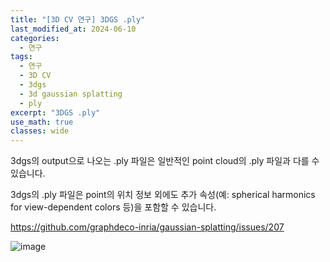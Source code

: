 ```yaml
---
title: "[3D CV 연구] 3DGS .ply"
last_modified_at: 2024-06-10
categories:
  - 연구
tags:
  - 연구
  - 3D CV
  - 3dgs
  - 3d gaussian splatting
  - ply
excerpt: "3DGS .ply"
use_math: true
classes: wide
---
```


3dgs의 output으로 나오는 .ply 파일은 일반적인 point cloud의 .ply 파일과 다를 수 있습니다. 

3dgs의 .ply 파일은 point의 위치 정보 외에도 추가 속성(예: spherical harmonics for view-dependent colors 등)을 포함할 수 있습니다. 

https://github.com/graphdeco-inria/gaussian-splatting/issues/207

![image](https://github.com/sandokim/sandokim.github.io/assets/74639652/37904a93-eca5-4536-8259-36211d44623e)
